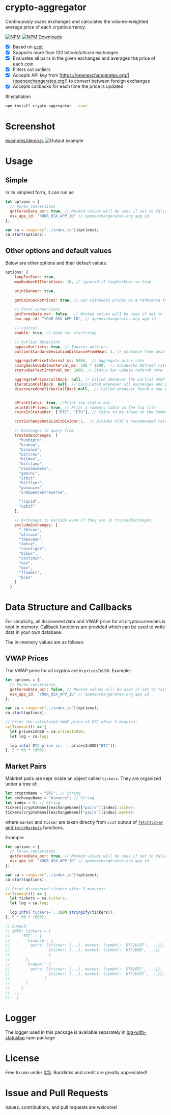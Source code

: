 # crypto-aggregator

Continuously scans exchanges and calculates the volume-weighted average price of each cryptocurrency.

[![NPM](https://badge.fury.io/js/crypto-aggregator.svg)](https://www.npmjs.com/package/crypto-aggregator)
[![NPM Downloads][downloadst-image]][downloads-url]

[downloads-image]: https://img.shields.io/npm/dm/crypto-aggregator.svg
[downloadst-image]: https://img.shields.io/npm/dt/crypto-aggregator.svg
[downloads-url]: https://npmjs.org/package/crypto-aggregator

- [x] Based on [ccxt](https://github.com/ccxt/ccxt)
- [x] Supports more than 120 bitcoin/altcoin exchanges
- [x] Evaluates all pairs in the given exchanges and averages the price of each coin
- [x] Filters out outliers
- [x] Accepts API key from [https://openexchangerates.org/](openexchangerates.org/) to convert between foreign exchanges
- [x] Accepts callbacks for each time the price is updated

#Installation

```bash
npm install crypto-aggregator --save
```

# Screenshot

[examples/demo.js](examples/demo.js)
![Output example](https://raw.githubusercontent.com/ourarash/crypto-aggregator/master/screenshot.gif)

# Usage

## Simple

In its simplest form, it can run as:

```javascript
let options = {
  // Forex conversions
  getForexData_oxr: true, // Mocked values will be uses if set to false
  osx_app_id: "YOUR_OSX_APP_ID" // openexchangerates.org app id
};

var ca = require("../index.js")(options);
ca.start(options);
```

## Other options and default values

Below are other options and their default values:

```javascript
options: {
    loopForEver: true,
    maxNumberOfIterations: 10, // ignored if loopForEver == true

    printBanner: true,

    getCoinGeckoPrices: true, // Get CoinGecko prices as a reference to compare our prices (optional)

    // Forex conversions
    getForexData_oxr: false,  // Mocked values will be uses if set to false
    osx_app_id: "YOUR_OSX_APP_ID", // openexchangerates.org app id

    // control
    enable: true, // Used for start/stop

    // Outlier detection
    bypassOutliers: true, // Ignores outliers
    outlierStandardDeviationDistanceFromMean: 3, // distance from mean for an outlier in sigma

    aggregatePriceInterval_ms: 5000,  // Aggregate price rate
    coingGeckoUpdateInterval_ms: 100 * 1000,  // CoinGecko Refresh rate
    statusBarTextInterval_ms: 1000, // Status bar update refersh rate

    aggregatePricesCallBack: null, // Called whenever the partial WVAP is calculated
    iterationCallBack: null, // Calculated whenever all exchanges and pairs were queired at the end of one iteration
    discoveredOneTickerCallBack:null,  // Called whenever found a new pair on an exchange


    bPrintStatus: true, //Print the status bar
    printAllPrices: true, // Print a summary table in the log file
    coinsInStatusBar: ["BTC", "ETH"], // Coins to be shown in the summary status bar

    ccxtExchangeRateLimitDivider:1,  // Divides CCXT's recommended rateLimit time if filling adventerous!

    // Exchanges to query from
    trustedExchanges: [
      "huobipro",
      "kraken",
      "binance",
      "bittrex",
      "bitmex",
      "bitstamp",
      "coinbasepro",
      "gemini",
      "itbit",
      "bitflyer",
      "poloniex",
      "independentreserve",

      "liquid",
      "upbit"
    ],

    // Exchanges to exclude even if they are in trustedExchanges
    excludeExchanges: [
      "_1btcxe",
      "allcoin",
      "theocean",
      "xbtce",
      "cointiger",
      "bibox",
      "coolcoin",
      "uex",
      "dsx",
      "flowbtc",
      "bcex"
    ]
  }
```

# Data Structure and Callbacks

For simplicity, all discovered data and VWAP price for all cryptocurrencies is kept in memory. Callback functions are provided which can be used to write data in your own database.

The in-memory values are as follows:

## VWAP Prices

The VWAP price for all cryptos are in `pricesInUSD`. Example:

```javascript
let options = {
  // Forex conversions
  getForexData_oxr: false, // Mocked values will be uses if set to false
  osx_app_id: "YOUR_OSX_APP_ID" // openexchangerates.org app id
};

var ca = require("../index.js")(options);
ca.start(options);

// Print the calculated VWAP price of BTC after 5 minutes:
setTimeout(() => {
  let pricesInUSD = ca.pricesInUSD;
  let log = ca.log;

  log.info(`BTC price is: `, pricesInUSD["BTC"]);
}, 5 * 60 * 1000);
```

## Market Pairs

Makrket pairs are kept inside an object called `tickers`. They are organized under a tree of:

```javascript
let cryptoName = "BTC"; // String
let exchangeName = "binance"; // String
let index = 0; // String
tickers[cryptoName][exchangeName]["pairs"][index].ticker;
tickers[cryptoName][exchangeName]["pairs"][index].market;
```

where `market` and `ticker` are taken directly from `ccxt` output of [`fetchTicker` and `fetchMarkets`](https://github.com/ccxt/ccxt/wiki/Manual) functions.

Example:

```javascript
let options = {
  // Forex conversions
  getForexData_oxr: true, // Mocked values will be uses if set to false
  osx_app_id: "YOUR_OSX_APP_ID" // openexchangerates.org app id
};

var ca = require("../index.js")(options);
ca.start(options);

// Print discovered tickers after 5 minutes:
setTimeout(() => {
  let tickers = ca.tickers;
  let log = ca.log;

  log.info(`tickers=`, JSON.stringify(tickers));
}, 5 * 60 * 1000);

// Output:
// INFO: tickers = {
//     'BTC' : {
//       'binance': {
//         pairs: [{ticker: {...}, market: {symbol: 'BTC/USDT', ...}},
//                 {ticker: {...}, market: {symbol: 'BTC/BNB', ...}}
//                 ]
//       },
//       'kraken': {
//         pairs: [{ticker: {...}, market: {symbol: 'ETH/BTC', ...}},
//                 {ticker: {...}, market: {symbol: 'BTC/USDT', ...}},
//               ]
//       }
//     }
//  ...
//   }
```

# Logger

The logger used in this package is available separately in [log-with-statusbar](https://www.npmjs.com/package/log-with-statusbar) npm package

# License

Free to use under [ICS](https://opensource.org/licenses/ISC). Backlinks and credit are greatly appreciated!

# Issue and Pull Requests

Issues, contributions, and pull requests are welcome!
